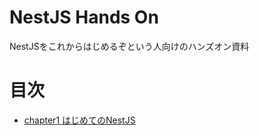 # NestJS Hands On
NestJSをこれからはじめるぞという人向けのハンズオン資料

# 目次
- [chapter1 はじめてのNestJS](chapters/01_what_nestjs/01_what_nestjs.md)